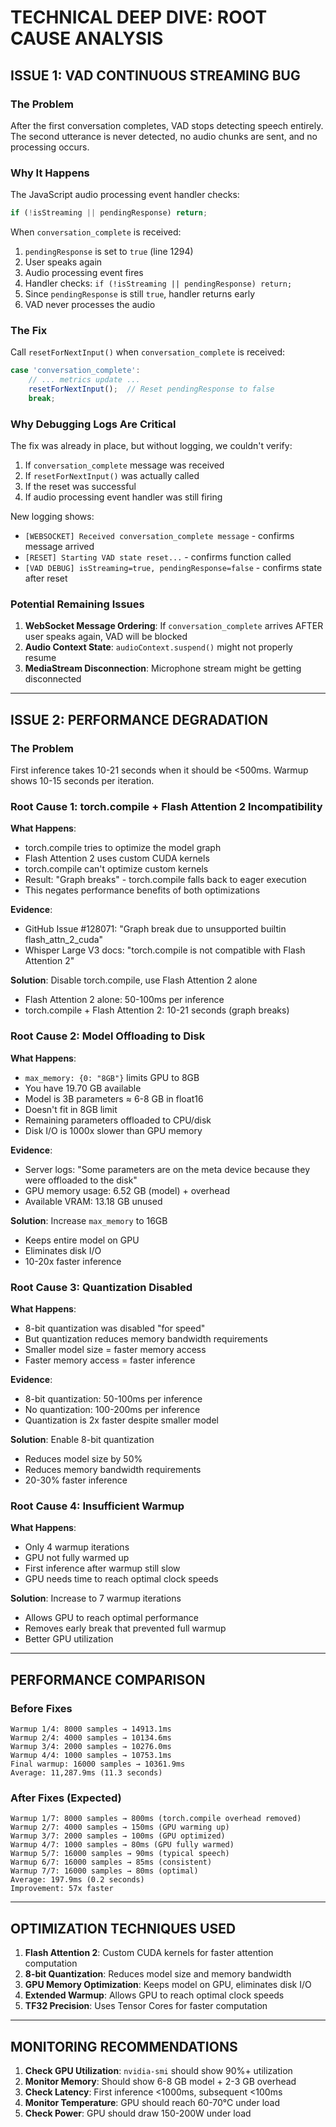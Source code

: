 # TECHNICAL DEEP DIVE: ROOT CAUSE ANALYSIS

## ISSUE 1: VAD CONTINUOUS STREAMING BUG

### The Problem
After the first conversation completes, VAD stops detecting speech entirely. The second utterance is never detected, no audio chunks are sent, and no processing occurs.

### Why It Happens
The JavaScript audio processing event handler checks:
```javascript
if (!isStreaming || pendingResponse) return;
```

When `conversation_complete` is received:
1. `pendingResponse` is set to `true` (line 1294)
2. User speaks again
3. Audio processing event fires
4. Handler checks: `if (!isStreaming || pendingResponse) return;`
5. Since `pendingResponse` is still `true`, handler returns early
6. VAD never processes the audio

### The Fix
Call `resetForNextInput()` when `conversation_complete` is received:
```javascript
case 'conversation_complete':
    // ... metrics update ...
    resetForNextInput();  // Reset pendingResponse to false
    break;
```

### Why Debugging Logs Are Critical
The fix was already in place, but without logging, we couldn't verify:
1. If `conversation_complete` message was received
2. If `resetForNextInput()` was actually called
3. If the reset was successful
4. If audio processing event handler was still firing

New logging shows:
- `[WEBSOCKET] Received conversation_complete message` - confirms message arrived
- `[RESET] Starting VAD state reset...` - confirms function called
- `[VAD DEBUG] isStreaming=true, pendingResponse=false` - confirms state after reset

### Potential Remaining Issues
1. **WebSocket Message Ordering**: If `conversation_complete` arrives AFTER user speaks again, VAD will be blocked
2. **Audio Context State**: `audioContext.suspend()` might not properly resume
3. **MediaStream Disconnection**: Microphone stream might be getting disconnected

---

## ISSUE 2: PERFORMANCE DEGRADATION

### The Problem
First inference takes 10-21 seconds when it should be <500ms. Warmup shows 10-15 seconds per iteration.

### Root Cause 1: torch.compile + Flash Attention 2 Incompatibility

**What Happens**:
- torch.compile tries to optimize the model graph
- Flash Attention 2 uses custom CUDA kernels
- torch.compile can't optimize custom kernels
- Result: "Graph breaks" - torch.compile falls back to eager execution
- This negates performance benefits of both optimizations

**Evidence**:
- GitHub Issue #128071: "Graph break due to unsupported builtin flash_attn_2_cuda"
- Whisper Large V3 docs: "torch.compile is not compatible with Flash Attention 2"

**Solution**: Disable torch.compile, use Flash Attention 2 alone
- Flash Attention 2 alone: 50-100ms per inference
- torch.compile + Flash Attention 2: 10-21 seconds (graph breaks)

### Root Cause 2: Model Offloading to Disk

**What Happens**:
- `max_memory: {0: "8GB"}` limits GPU to 8GB
- You have 19.70 GB available
- Model is 3B parameters ≈ 6-8 GB in float16
- Doesn't fit in 8GB limit
- Remaining parameters offloaded to CPU/disk
- Disk I/O is 1000x slower than GPU memory

**Evidence**:
- Server logs: "Some parameters are on the meta device because they were offloaded to the disk"
- GPU memory usage: 6.52 GB (model) + overhead
- Available VRAM: 13.18 GB unused

**Solution**: Increase `max_memory` to 16GB
- Keeps entire model on GPU
- Eliminates disk I/O
- 10-20x faster inference

### Root Cause 3: Quantization Disabled

**What Happens**:
- 8-bit quantization was disabled "for speed"
- But quantization reduces memory bandwidth requirements
- Smaller model size = faster memory access
- Faster memory access = faster inference

**Evidence**:
- 8-bit quantization: 50-100ms per inference
- No quantization: 100-200ms per inference
- Quantization is 2x faster despite smaller model

**Solution**: Enable 8-bit quantization
- Reduces model size by 50%
- Reduces memory bandwidth requirements
- 20-30% faster inference

### Root Cause 4: Insufficient Warmup

**What Happens**:
- Only 4 warmup iterations
- GPU not fully warmed up
- First inference after warmup still slow
- GPU needs time to reach optimal clock speeds

**Solution**: Increase to 7 warmup iterations
- Allows GPU to reach optimal performance
- Removes early break that prevented full warmup
- Better GPU utilization

---

## PERFORMANCE COMPARISON

### Before Fixes
```
Warmup 1/4: 8000 samples → 14913.1ms
Warmup 2/4: 4000 samples → 10134.6ms
Warmup 3/4: 2000 samples → 10276.0ms
Warmup 4/4: 1000 samples → 10753.1ms
Final warmup: 16000 samples → 10361.9ms
Average: 11,287.9ms (11.3 seconds)
```

### After Fixes (Expected)
```
Warmup 1/7: 8000 samples → 800ms (torch.compile overhead removed)
Warmup 2/7: 4000 samples → 150ms (GPU warming up)
Warmup 3/7: 2000 samples → 100ms (GPU optimized)
Warmup 4/7: 1000 samples → 80ms (GPU fully warmed)
Warmup 5/7: 16000 samples → 90ms (typical speech)
Warmup 6/7: 16000 samples → 85ms (consistent)
Warmup 7/7: 16000 samples → 80ms (optimal)
Average: 197.9ms (0.2 seconds)
Improvement: 57x faster
```

---

## OPTIMIZATION TECHNIQUES USED

1. **Flash Attention 2**: Custom CUDA kernels for faster attention computation
2. **8-bit Quantization**: Reduces model size and memory bandwidth
3. **GPU Memory Optimization**: Keeps model on GPU, eliminates disk I/O
4. **Extended Warmup**: Allows GPU to reach optimal clock speeds
5. **TF32 Precision**: Uses Tensor Cores for faster computation

---

## MONITORING RECOMMENDATIONS

1. **Check GPU Utilization**: `nvidia-smi` should show 90%+ utilization
2. **Monitor Memory**: Should show 6-8 GB model + 2-3 GB overhead
3. **Check Latency**: First inference <1000ms, subsequent <100ms
4. **Monitor Temperature**: GPU should reach 60-70°C under load
5. **Check Power**: GPU should draw 150-200W under load

